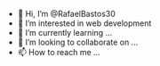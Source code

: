 - 👋 Hi, I’m @RafaelBastos30
- 👀 I’m interested in web development
- 🌱 I’m currently learning ...
- 💞️ I’m looking to collaborate on ...
- 📫 How to reach me ...
